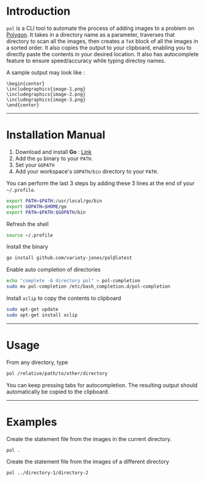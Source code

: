 # Introduction
`pol` is a CLI tool to automate the process of adding images to a problem on [Polygon](https://polygon.codeforces.com/). It takes in a directory name as a parameter, traverses that directory to scan all the images, then creates a `TeX` block of all the images in a sorted order. It also copies the output to your clipboard, enabling you to directly paste the contents in your desired location. It also has autocomplete feature to ensure speed/accuracy while typing directoy names.

A sample output may look like : 


```
\begin{center}
\includegraphics{image-1.png}
\includegraphics{image-2.png}
\includegraphics{image-3.png}
\end{center}
```

---

# Installation Manual
1. Download and install **Go** : [Link](https://golang.org/doc/install)
2. Add the `go` binary to your `PATH`.
3. Set your `GOPATH`
4. Add your workspace's `GOPATH/bin` directory to your `PATH`.

You can perform the last 3 steps by adding these 3 lines at the end of your `~/.profile`.

```bash
export PATH=$PATH:/usr/local/go/bin
export GOPATH=$HOME/go
export PATH=$PATH:$GOPATH/bin
```

Refresh the shell

```bash
source ~/.profile
```

Install the binary

```bash
go install github.com/variety-jones/pol@latest
```

Enable auto completion of directories

```bash
echo "complete -A directory pol" > pol-completion
sudo mv pol-completion /etc/bash_completion.d/pol-completion
```

Install `xclip` to copy the contents to clipboard

```bash
sudo apt-get update
sudo apt-get install xclip
```

---

# Usage
From any directory, type

```bash
pol /relative/path/to/other/directory
```

You can keep pressing tabs for autocompletion. The resulting output should automatically be copied to the clipboard.

---

# Examples
Create the statement file from the images in the current directory.
```bash
pol .
```

Create the statement file from the images of a different directory
```bash
pol ../directory-1/directory-2
```
